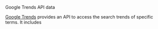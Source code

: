 Google Trends API data

[Google Trends](https://trends.google.com/trends/?geo=US) provides an API to access the search trends of specific terms. It includes 
